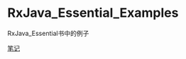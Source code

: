 # RxJava_Essential_Examples
RxJava_Essential书中的例子

[笔记](https://github.com/basti-shi031/RxJava_Essential_Examples/blob/master/note.md)
